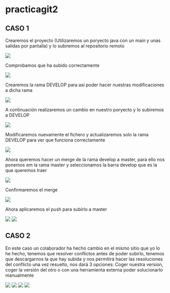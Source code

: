 # practicagit2
## CASO 1

Crearemos el proyecto (Utilizaremos un poryecto java con un main y unas salidas por pantalla) y lo subiremos al repositorio remoto

<img src="FOTOS2/1.png">

Comprobamos que ha subido correctamente

<img src="FOTOS2/2.png">

Crearemos la rama DEVELOP para así poder hacer nuestras modificaciones a dicha rama

<img src="FOTOS2/3.png">

A continuación realizaremos un cambio en nuestro poryecto y lo subiremos a DEVELOP

<img src="FOTOS2/4.png">

Modificaremos nuevamente el fichero y actualizaremos solo la rama DEVELOP para ver que funciona correctamente

<img src="FOTOS2/5.png">

Ahora queremos hacer un merge de la rama develop a master, para ello nos ponemos em la rama master y seleccionamos la barra develop que es la que queremos traer

<img src="FOTOS2/7.png">

Confirmaremos el merge

<img src="FOTOS2/8.png">

Ahora aplicaremos el push para subirlo a master

<img src="FOTOS2/9.png">

<img src="FOTOS2/10.png">

## CASO 2

En este caso un colaborador ha hecho cambio en el mismo sitio que yo lo he hecho, tenemos que resolver conflictos antes de poder subirlo, tenemos que descargarnos la que hay subida y nos permitirá hacer las resoluciones del conflicto una vez resuelto, nos dará 3 opciones: Coger nuestra version, coger la versión del otro o con una herramienta externa poder solucionarlo manualmente

<img src="FOTOS2/11.png">

<img src="FOTOS2/12.png">

<img src="FOTOS2/13.png">

<img src="FOTOS2/16.png">

